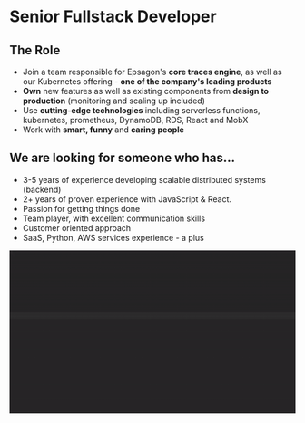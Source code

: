 # Senior Fullstack Developer

## The Role

- Join a team responsible for Epsagon's **core traces engine**, as well as our Kubernetes offering - **one of the company's leading products**
- **Own** new features as well as existing components from **design to production** (monitoring and scaling up included)
- Use **cutting-edge technologies** including serverless functions, kubernetes, prometheus, DynamoDB, RDS, React and MobX
- Work with **smart, funny** and **caring people**

## We are looking for someone who has...

- 3-5 years of experience developing scalable distributed systems (backend)
- 2+ years of proven experience with JavaScript & React.
- Passion for getting things done
- Team player, with excellent communication skills
- Customer oriented approach
- SaaS, Python, AWS services experience - a plus

![](seniorFullstack.gif)
